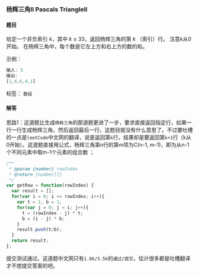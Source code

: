 ### 杨辉三角II Pascals TriangleII

#### 题目

给定一个非负索引 *k*，其中 *k* ≤ 33，返回杨辉三角的第 *k* （索引）行。 注意*k*从0开始。 在杨辉三角中，每个数是它左上方和右上方的数的和。 

示例：

```javascript
输入: 5
输出:
[1,4,6,4,1]
```

标签： `数组`

#### 解答

思路1：这道题比生成`杨辉三角`的那道题更进了一步，要求直接返回指定行，如果一行一行生成杨辉三角，然后返回最后一行，这题目就没有什么意思了。不过要吐槽的一点是`leetCode`中文网的翻译，说是返回第`k`行，结果却是要返回第`k+1`行（k从0开始）。这道题直接用公式，杨辉三角第n行的第m项为C(n-1, m-1)，即为从n-1个不同元素中取m-1个元素的组合数 ；

```javascript
/**
 * @param {number} rowIndex
 * @return {number[]}
 */
var getRow = function(rowIndex) {
  var result = [];
  for(var i = 0; i <= rowIndex; i++){
    var t = 1, b = 1;
    for(var j = 0; j < i; j++){
      t = (rowIndex - j) * t;
      b = (i - j) * b;
    }
    result.push(t/b);
  }
  return result;
};
```

提交测试通过。这道题中文网只有`1.8k/3.5k`的`通过/提交`，估计很多都是吐槽翻译才不想提交答案的吧。